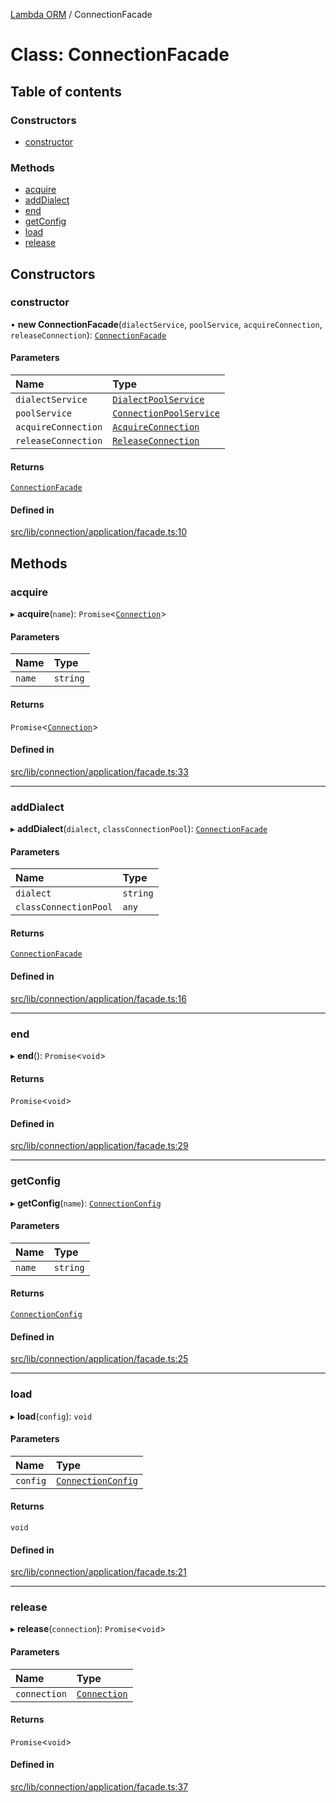 [Lambda ORM](../README.md) / ConnectionFacade

# Class: ConnectionFacade

## Table of contents

### Constructors

- [constructor](ConnectionFacade.md#constructor)

### Methods

- [acquire](ConnectionFacade.md#acquire)
- [addDialect](ConnectionFacade.md#adddialect)
- [end](ConnectionFacade.md#end)
- [getConfig](ConnectionFacade.md#getconfig)
- [load](ConnectionFacade.md#load)
- [release](ConnectionFacade.md#release)

## Constructors

### constructor

• **new ConnectionFacade**(`dialectService`, `poolService`, `acquireConnection`, `releaseConnection`): [`ConnectionFacade`](ConnectionFacade.md)

#### Parameters

| Name | Type |
| :------ | :------ |
| `dialectService` | [`DialectPoolService`](DialectPoolService.md) |
| `poolService` | [`ConnectionPoolService`](ConnectionPoolService.md) |
| `acquireConnection` | [`AcquireConnection`](AcquireConnection.md) |
| `releaseConnection` | [`ReleaseConnection`](ReleaseConnection.md) |

#### Returns

[`ConnectionFacade`](ConnectionFacade.md)

#### Defined in

[src/lib/connection/application/facade.ts:10](https://github.com/FlavioLionelRita/lambdaorm/blob/bea17731/src/lib/connection/application/facade.ts#L10)

## Methods

### acquire

▸ **acquire**(`name`): `Promise`\<[`Connection`](../interfaces/Connection.md)\>

#### Parameters

| Name | Type |
| :------ | :------ |
| `name` | `string` |

#### Returns

`Promise`\<[`Connection`](../interfaces/Connection.md)\>

#### Defined in

[src/lib/connection/application/facade.ts:33](https://github.com/FlavioLionelRita/lambdaorm/blob/bea17731/src/lib/connection/application/facade.ts#L33)

___

### addDialect

▸ **addDialect**(`dialect`, `classConnectionPool`): [`ConnectionFacade`](ConnectionFacade.md)

#### Parameters

| Name | Type |
| :------ | :------ |
| `dialect` | `string` |
| `classConnectionPool` | `any` |

#### Returns

[`ConnectionFacade`](ConnectionFacade.md)

#### Defined in

[src/lib/connection/application/facade.ts:16](https://github.com/FlavioLionelRita/lambdaorm/blob/bea17731/src/lib/connection/application/facade.ts#L16)

___

### end

▸ **end**(): `Promise`\<`void`\>

#### Returns

`Promise`\<`void`\>

#### Defined in

[src/lib/connection/application/facade.ts:29](https://github.com/FlavioLionelRita/lambdaorm/blob/bea17731/src/lib/connection/application/facade.ts#L29)

___

### getConfig

▸ **getConfig**(`name`): [`ConnectionConfig`](../interfaces/ConnectionConfig.md)

#### Parameters

| Name | Type |
| :------ | :------ |
| `name` | `string` |

#### Returns

[`ConnectionConfig`](../interfaces/ConnectionConfig.md)

#### Defined in

[src/lib/connection/application/facade.ts:25](https://github.com/FlavioLionelRita/lambdaorm/blob/bea17731/src/lib/connection/application/facade.ts#L25)

___

### load

▸ **load**(`config`): `void`

#### Parameters

| Name | Type |
| :------ | :------ |
| `config` | [`ConnectionConfig`](../interfaces/ConnectionConfig.md) |

#### Returns

`void`

#### Defined in

[src/lib/connection/application/facade.ts:21](https://github.com/FlavioLionelRita/lambdaorm/blob/bea17731/src/lib/connection/application/facade.ts#L21)

___

### release

▸ **release**(`connection`): `Promise`\<`void`\>

#### Parameters

| Name | Type |
| :------ | :------ |
| `connection` | [`Connection`](../interfaces/Connection.md) |

#### Returns

`Promise`\<`void`\>

#### Defined in

[src/lib/connection/application/facade.ts:37](https://github.com/FlavioLionelRita/lambdaorm/blob/bea17731/src/lib/connection/application/facade.ts#L37)
